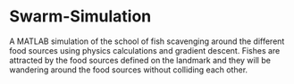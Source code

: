 # Swarm-Simulation
A MATLAB simulation of the school of fish scavenging around the different food sources using physics calculations and gradient descent.
Fishes are attracted by the food sources defined on the landmark and they will be wandering around the food sources without colliding each other. 


      

